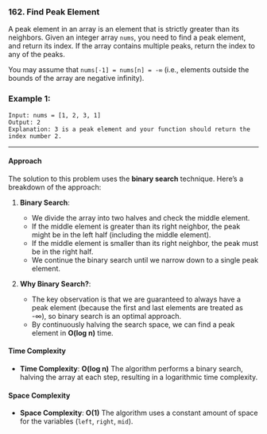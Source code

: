 ### 162. Find Peak Element

A peak element in an array is an element that is strictly greater than its neighbors. Given an integer array `nums`, you need to find a peak element, and return its index. If the array contains multiple peaks, return the index to any of the peaks.

You may assume that `nums[-1] = nums[n] = -∞` (i.e., elements outside the bounds of the array are negative infinity).

### Example 1:
```plaintext
Input: nums = [1, 2, 3, 1]
Output: 2
Explanation: 3 is a peak element and your function should return the index number 2.
```

---

#### Approach

The solution to this problem uses the **binary search** technique. Here’s a breakdown of the approach:

1. **Binary Search**:
   - We divide the array into two halves and check the middle element.
   - If the middle element is greater than its right neighbor, the peak might be in the left half (including the middle element).
   - If the middle element is smaller than its right neighbor, the peak must be in the right half.
   - We continue the binary search until we narrow down to a single peak element.

2. **Why Binary Search?**:
   - The key observation is that we are guaranteed to always have a peak element (because the first and last elements are treated as -∞), so binary search is an optimal approach.
   - By continuously halving the search space, we can find a peak element in **O(log n)** time.

#### Time Complexity

- **Time Complexity**: **O(log n)**
  The algorithm performs a binary search, halving the array at each step, resulting in a logarithmic time complexity.

#### Space Complexity

- **Space Complexity**: **O(1)**
  The algorithm uses a constant amount of space for the variables (`left`, `right`, `mid`).
